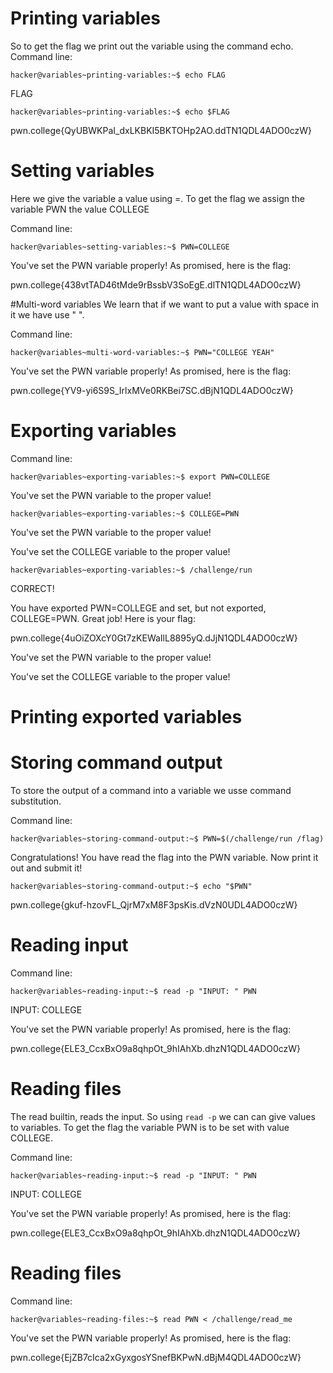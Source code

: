 # Printing variables
So to get the flag we print out the variable using the command echo.
Command line:

`hacker@variables~printing-variables:~$ echo FLAG`

FLAG

`hacker@variables~printing-variables:~$ echo $FLAG`

pwn.college{QyUBWKPaI_dxLKBKI5BKTOHp2AO.ddTN1QDL4ADO0czW}

# Setting variables
Here we give the variable a value using =. To get the flag we assign the variable PWN the value COLLEGE

Command line:

`hacker@variables~setting-variables:~$ PWN=COLLEGE`

You've set the PWN variable properly! As promised, here is the flag:

pwn.college{438vtTAD46tMde9rBssbV3SoEgE.dlTN1QDL4ADO0czW}

#Multi-word variables
We learn that if we want to put a value with space in it we have use " ".

Command line:

`hacker@variables~multi-word-variables:~$ PWN="COLLEGE YEAH"`

You've set the PWN variable properly! As promised, here is the flag:

pwn.college{YV9-yi6S9S_IrlxMVe0RKBei7SC.dBjN1QDL4ADO0czW}

# Exporting variables

Command line:

`hacker@variables~exporting-variables:~$ export PWN=COLLEGE`

You've set the PWN variable to the proper value!

`hacker@variables~exporting-variables:~$ COLLEGE=PWN`

You've set the PWN variable to the proper value!

You've set the COLLEGE variable to the proper value!

`hacker@variables~exporting-variables:~$ /challenge/run`

CORRECT!

You have exported PWN=COLLEGE and set, but not exported, COLLEGE=PWN. Great
job! Here is your flag:

pwn.college{4uOiZOXcY0Gt7zKEWaIlL8895yQ.dJjN1QDL4ADO0czW}

You've set the PWN variable to the proper value!

You've set the COLLEGE variable to the proper value!

# Printing exported variables


# Storing command output
To store the output of a command into a variable we usse command substitution.

Command line:

`hacker@variables~storing-command-output:~$ PWN=$(/challenge/run /flag)`

Congratulations! You have read the flag into the PWN variable. Now print it out
and submit it!

`hacker@variables~storing-command-output:~$ echo "$PWN"`

pwn.college{gkuf-hzovFL_QjrM7xM8F3psKis.dVzN0UDL4ADO0czW}

# Reading input

Command line:

`hacker@variables~reading-input:~$ read -p "INPUT: " PWN`

INPUT: COLLEGE

You've set the PWN variable properly! As promised, here is the flag:

pwn.college{ELE3_CcxBxO9a8qhpOt_9hIAhXb.dhzN1QDL4ADO0czW}

# Reading files
The read builtin, reads the input. So using `read -p` we can can give values to variables. To get the flag the variable PWN is to be set with value COLLEGE.

Command line:

`hacker@variables~reading-input:~$ read -p "INPUT: " PWN`

INPUT: COLLEGE

You've set the PWN variable properly! As promised, here is the flag:

pwn.college{ELE3_CcxBxO9a8qhpOt_9hIAhXb.dhzN1QDL4ADO0czW}

# Reading files

Command line:

`hacker@variables~reading-files:~$ read PWN < /challenge/read_me`

You've set the PWN variable properly! As promised, here is the flag:

pwn.college{EjZB7cIca2xGyxgosYSnefBKPwN.dBjM4QDL4ADO0czW}
